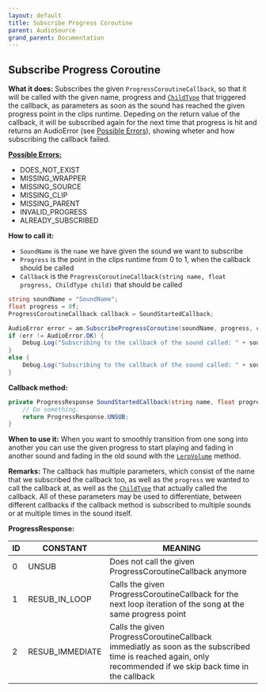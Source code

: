 ```yaml
---
layout: default
title: Subscribe Progress Coroutine
parent: AudioSource
grand_parent: Documentation
---
```


## Subscribe Progress Coroutine
**What it does:**
Subscribes the given ```ProgressCoroutineCallback```, so that it will be called with the given name, progress and [```ChildType```](https://mathewhdyt.github.io/Unity-Audio-Manager/docs/documentation/index/#possible-children) that triggered the callback,
as parameters as soon as the sound has reached the given progress point in the clips runtime. Depeding on the return value of the callback, it will be subscribed again for the next time that progress is hit
and returns an AudioError (see [Possible Errors](https://mathewhdyt.github.io/Unity-Audio-Manager/docs/documentation/index/#possible-errors)), showing wheter and how subscribing the callback failed.

[**Possible Errors:**](https://mathewhdyt.github.io/Unity-Audio-Manager/docs/documentation/index/#possible-errors)
- DOES_NOT_EXIST
- MISSING_WRAPPER
- MISSING_SOURCE
- MISSING_CLIP
- MISSING_PARENT
- INVALID_PROGRESS
- ALREADY_SUBSCRIBED

**How to call it:**
- ```SoundName``` is the ```name``` we have given the sound we want to subscribe
- ```Progress``` is the point in the clips runtime from 0 to 1, when the callback should be called
- ```Callback``` is the ```ProgressCoroutineCallback(string name, float progress, ChildType child)``` that should be called

```csharp
string soundName = "SoundName";
float progress = 0f;
ProgressCoroutineCallback callback = SoundStartedCallback;

AudioError error = am.SubscribeProgressCoroutine(soundName, progress, callback);
if (err != AudioError.OK) {
    Debug.Log("Subscribing to the callback of the sound called: " + soundName + " failed with error id: " + err);
}
else {
    Debug.Log("Subscribing to the callback of the sound called: " + soundName + " succesfull");
}
```

**Callback method:**
```csharp
private ProgressResponse SoundStartedCallback(string name, float progress, ChildType child) {
    // Do something.
	return ProgressResponse.UNSUB;
}
```

**When to use it:**
When you want to smoothly transition from one song into another you can use the given progress to start playing and fading in another sound and fading in the old sound with the [```LerpVolume```](https://mathewhdyt.github.io/Unity-Audio-Manager/docs/documentation/audiosource/lerp_volume/) method.

**Remarks:**
The callback has multiple parameters, which consist of the name that we subscribed the callback too, as well as the ```progress``` we wanted to call the callback at, as well as the [```ChildType```](https://mathewhdyt.github.io/Unity-Audio-Manager/docs/documentation/index/#possible-children) that actually called the callback.
All of these parameters may be used to differentiate, between different callbacks if the callback method is subscribed to multiple sounds or at multiple times in the sound itself.

**ProgressResponse:**

| **ID** | **CONSTANT**                  | **MEANING**                                                                                                                                                 |
| -------| ------------------------------| ------------------------------------------------------------------------------------------------------------------------------------------------------------|
| 0      | UNSUB                         | Does not call the given ProgressCoroutineCallback anymore                                                                                                   |
| 1      | RESUB_IN_LOOP                 | Calls the given ProgressCoroutineCallback for the next loop iteration of the song at the same progress point                                                |
| 2      | RESUB_IMMEDIATE               | Calls the given ProgressCoroutineCallback immediatly as soon as the subscribed time is reached again, only recommended if we skip back time in the callback |
